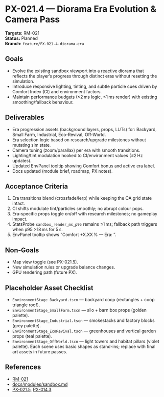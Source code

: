 # PX-021.4 — Diorama Era Evolution & Camera Pass
**Targets:** RM-021  
**Status:** Planned  
**Branch:** `feature/PX-021.4-diorama-era`

## Goals
- Evolve the existing sandbox viewport into a reactive diorama that reflects the player’s progress through distinct eras without resetting the simulation.
- Introduce responsive lighting, tinting, and subtle particle cues driven by Comfort Index (CI) and environment factors.
- Maintain performance budgets (≤2 ms logic, ≤1 ms render) with existing smoothing/fallback behaviour.

## Deliverables
- Era progression assets (background layers, props, LUTs) for: Backyard, Small Farm, Industrial, Eco-Revival, Off-World.
- Era selection logic based on research/upgrade milestones without mutating sim state.
- Camera tuning (zoom/parallax) per era with smooth transitions.
- Lighting/tint modulation hooked to CI/environment values (≤2 Hz updates).
- Updated EnvPanel tooltip showing Comfort bonus and active era label.
- Docs updated (module brief, roadmap, PX notes).

## Acceptance Criteria
1. Era transitions blend (crossfade/lerp) while keeping the CA grid state intact.
2. CI shifts modulate tint/particles smoothly; no abrupt colour pops.
3. Era-specific props toggle on/off with research milestones; no gameplay impact.
4. StatsProbe `sandbox_render_ms_p95` remains ≤1 ms; fallback path triggers when p95 >18 ms for 5 s.
5. EnvPanel tooltip shows “Comfort +X.XX % — Era: <label>”.

## Non-Goals
- Map view toggle (see PX-021.5).
- New simulation rules or upgrade balance changes.
- GPU rendering path (future PX).

## Placeholder Asset Checklist
- `EnvironmentStage_Backyard.tscn` — backyard coop (rectangles + coop triangle roof).
- `EnvironmentStage_SmallFarm.tscn` — silo + barn box props (golden palette).
- `EnvironmentStage_Industrial.tscn` — smokestacks and factory blocks (grey palette).
- `EnvironmentStage_EcoRevival.tscn` — greenhouses and vertical garden props (teal palette).
- `EnvironmentStage_OffWorld.tscn` — light towers and habitat pillars (violet palette).
Each scene uses basic shapes as stand-ins; replace with final art assets in future passes.

## References
- [RM-021](../roadmap/RM-021.md)
- [docs/modules/sandbox.md](../modules/sandbox.md)
- [PX-021.5](PX-021.5.md), [PX-014.3](PX-014.3.md)
